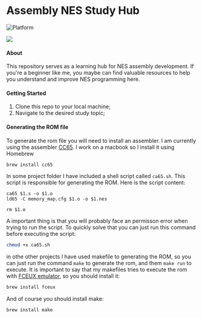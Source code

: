 # Assembly NES Study Hub

![Platform][Platform] 

<img src = "https://cdnb.artstation.com/p/assets/images/images/051/999/151/large/samuel-cote-nesconsole-002l.jpg?1658715036">

#### About
This repository serves as a learning hub for NES assembly development. If you're a beginner like me, you maybe can find valuable resources to help you understand and improve NES programming here.

#### Getting Started
1. Clone this repo to your local machine;
2. Navigate to the desired study topic;

#### Generating the ROM file
To generate the rom file you will need to install an assembler.
I am currently using the assembler [CC65](https://github.com/cc65/cc65). I work on a macbook so I install it using Homebrew

``` bash
brew install cc65
```

In some project folder I have included a shell script called `ca65.sh`. This script is responsible for generating the ROM. Here is the script content:

``` shell
ca65 $1.s -o $1.o
ld65 -C memory_map.cfg $1.o -o $1.nes

rm $1.o
```

A important thing is that you will probably face an permisson error when trying to run the script. To quickly solve that you can just run this command before executing the script:

``` bash
chmod +x ca65.sh
```

in othe other projects I have used makefile to generating the ROM, so you can just run the command `make` to generate the rom, and them `make run` to execute.
It is important to say that my makefiles tries to execute the rom with [FCEUX emulator](https://fceux.com/web/home.html), so you should install it:

``` bash
brew install fceux
```

And of course you should install make:

``` bash
brew install make
```

[Platform]: https://img.shields.io/badge/platform%20-%20nes%20-%20lightblue
